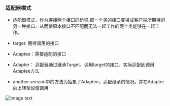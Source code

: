 ### 适配器模式
- 适配器模式，作为连接两个接口的桥梁,把一个类的接口变换成客户端所期待的另一种接口，从而使原本接口不匹配而无法一起工作的两个类能够在一起工作。

- target: 期待调用的接口
- Adaptee：需要适配的接口
- Adapter： 适配器通过继承Target，调用target的接口，实际适配到调用Adaptee方法

- another version中的方法为抽象了Adaptee，适配继承的情况。并在Adapter向上转型设值调用

![Image text](https://upload-images.jianshu.io/upload_images/944365-24c6bf44da1b79ad.png?imageMogr2/auto-orient/strip|imageView2/2/w/510/format/webp)
